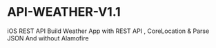 # API-WEATHER-V1.1
iOS REST API Build Weather App with REST API , CoreLocation &amp; Parse JSON And without Alamofire
